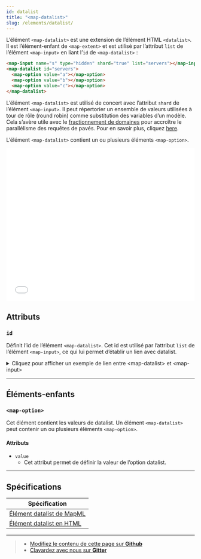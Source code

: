 ```yaml
---
id: datalist
title: "<map-datalist>"
slug: /elements/datalist/
---
```


L’élément `<map-datalist>` est une extension de l’élément HTML `<datalist>`. Il est l’élément-enfant de `<map-extent>` et est utilisé par l’attribut `list` de l’élément `<map-input>` en liant l’`id` de `<map-datalist>` :

```html
<map-input name="s" type="hidden" shard="true" list="servers"></map-input>
<map-datalist id="servers">
  <map-option value="a"></map-option>
  <map-option value="b"></map-option>
  <map-option value="c"></map-option>
</map-datalist>
```

L’élément `<map-datalist>` est utilisé de concert avec l’attribut `shard` de l’élément `<map-input>`. Il peut répertorier un ensemble de valeurs utilisées à tour de rôle (round robin) comme substitution des variables d’un modèle. Cela s’avère utile avec le [fractionnement de domaines](https://developer.mozilla.org/en-US/docs/Glossary/Domain_sharding) pour accroître le parallélisme des requêtes de pavés. Pour en savoir plus, cliquez [here](https://maps4html.org/web-map-doc/docs/elements/input/#shard).

L’élément `<map-datalist>` contient un ou plusieurs éléments `<map-option>`.

<iframe src="../../../demo/map-datalist-demo/" title="MapML Demo" height="410" width="100%" scrolling="no" frameBorder="0"></iframe>

## Attributs

### `id`
Définit l’id de l’élément `<map-datalist>`. Cet id est utilisé par l’attribut `list` de l’élément `<map-input>`, ce qui lui permet d’établir un lien avec datalist.

<details>
<summary>Cliquez pour afficher un exemple de lien entre &lt;map-datalist&gt; et &lt;map-input&gt;</summary>

``` html
<map-input name="s" type="hidden" shard="true" list="servers"></map-input>
<map-datalist id="servers">
  <map-option value="a"></map-option>
  <map-option value="b"></map-option>
  <map-option value="c"></map-option>
</map-datalist>
```

</details> 


---

## Éléments-enfants

### `<map-option>`

Cet élément contient les valeurs de datalist. Un élément `<map-datalist>` peut contenir un ou plusieurs éléments `<map-option>`.

#### Attributs

- `value`
  - Cet attribut permet de définir la valeur de l’option datalist.

---

## Spécifications

| Spécification                                                |
|--------------------------------------------------------------|
| [Élément datalist de MapML](https://maps4html.org/MapML/spec/#the-datalist-element-0) |
| [Élément datalist en HTML](https://html.spec.whatwg.org/dev/form-elements.html#the-datalist-element) |

---

> - [Modifiez le contenu de cette page sur **Github**](https://github.com/Maps4HTML/web-map-doc/edit/main/docs/elements/feature.md)
> - [Clavardez avec nous sur **Gitter**](https://gitter.im/Maps4HTML/chat)
